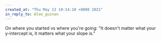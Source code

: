 ```yaml
---
created_at: "Thu May 13 19:14:18 +0000 2021"
in_reply_to: @leo_guinan
---
```


On where you started vs where you're going: "It doesn't matter what your y-intercept is, it matters what your slope is."